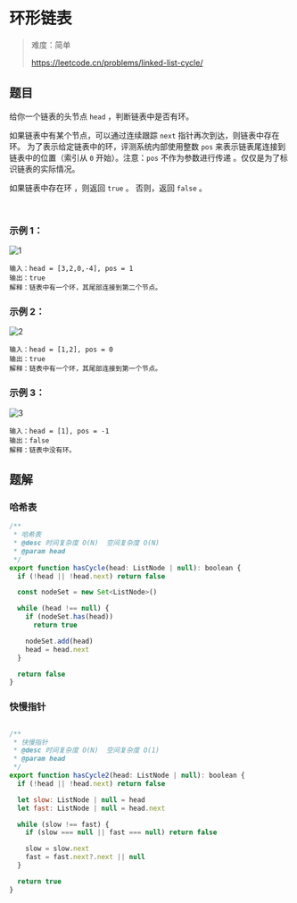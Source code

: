 # 环形链表

> 难度：简单
>
> https://leetcode.cn/problems/linked-list-cycle/

## 题目

给你一个链表的头节点 `head` ，判断链表中是否有环。

如果链表中有某个节点，可以通过连续跟踪 `next` 指针再次到达，则链表中存在环。 为了表示给定链表中的环，评测系统内部使用整数 `pos` 来表示链表尾连接到链表中的位置（索引从 `0` 开始）。注意：`pos` 不作为参数进行传递 。仅仅是为了标识链表的实际情况。

如果链表中存在环 ，则返回 `true` 。 否则，返回 `false` 。

 

### 示例 1：
![1](https://github.com/vercel/next.js/assets/7553998/b573859d-eb5e-4a05-90ec-760840d88548)
```
输入：head = [3,2,0,-4], pos = 1
输出：true
解释：链表中有一个环，其尾部连接到第二个节点。
```

### 示例 2：

![2](https://github.com/vercel/next.js/assets/7553998/2bfc4a58-3453-4565-a9e5-8392843dca95)
```
输入：head = [1,2], pos = 0
输出：true
解释：链表中有一个环，其尾部连接到第一个节点。
```

### 示例 3：

![3](https://github.com/vercel/next.js/assets/7553998/d6c6d74b-4d6f-41dd-bea8-78fe05d042e4)
```
输入：head = [1], pos = -1
输出：false
解释：链表中没有环。
```

## 题解


### 哈希表
```javascript
/**
 * 哈希表
 * @desc 时间复杂度 O(N)  空间复杂度 O(N)
 * @param head
 */
export function hasCycle(head: ListNode | null): boolean {
  if (!head || !head.next) return false

  const nodeSet = new Set<ListNode>()

  while (head !== null) {
    if (nodeSet.has(head))
      return true

    nodeSet.add(head)
    head = head.next
  }

  return false
}
```

### 快慢指针

```javascript

/**
 * 快慢指针
 * @desc 时间复杂度 O(N)  空间复杂度 O(1)
 * @param head
 */
export function hasCycle2(head: ListNode | null): boolean {
  if (!head || !head.next) return false

  let slow: ListNode | null = head
  let fast: ListNode | null = head.next

  while (slow !== fast) {
    if (slow === null || fast === null) return false

    slow = slow.next
    fast = fast.next?.next || null
  }

  return true
}

```
